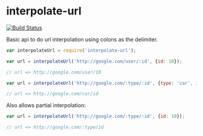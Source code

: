 # interpolate-url

[![Build Status](https://travis-ci.org/supercrabtree/interpolate-url.svg?branch=master)](https://travis-ci.org/supercrabtree/interpolate-url)

Basic api to do url interpolation using colons as the delimiter.

```js
var interpolateUrl = require('interpolate-url');

var url = interpolateUrl('http://google.com/user/:id', {id: 10});

// url => http://google.com/user/10

var url = interpolateUrl('http://google.com/:type/:id', {type: 'car', id: 10});

// url => http://google.com/car/id
```

Also allows partial interpolation:

```js
var url = interpolateUrl('http://google.com/:type/:id', {id: 10});

// url => http://google.com/:type/id
```
